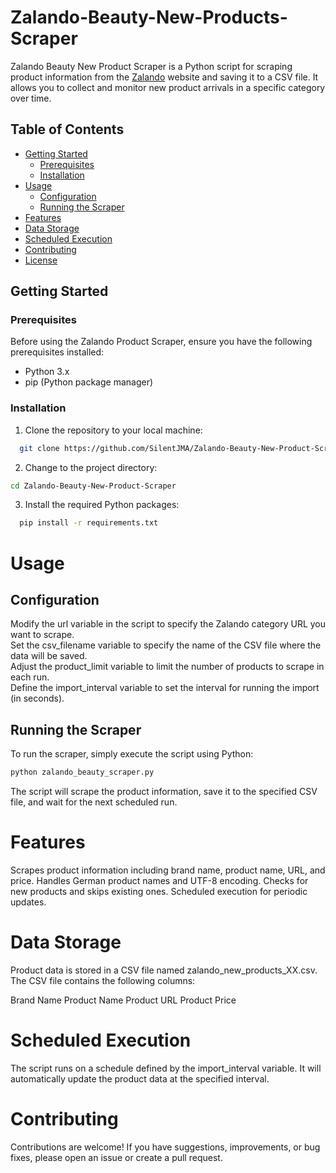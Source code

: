 # Zalando-Beauty-New-Products-Scraper

Zalando Beauty New Product Scraper is a Python script for scraping product information from the [Zalando](https://www.zalando.de/) website and saving it to a CSV file. It allows you to collect and monitor new product arrivals in a specific category over time.

## Table of Contents

- [Getting Started](#getting-started)
  - [Prerequisites](#prerequisites)
  - [Installation](#installation)
- [Usage](#usage)
  - [Configuration](#configuration)
  - [Running the Scraper](#running-the-scraper)
- [Features](#features)
- [Data Storage](#data-storage)
- [Scheduled Execution](#scheduled-execution)
- [Contributing](#contributing)
- [License](#license)

## Getting Started

### Prerequisites

Before using the Zalando Product Scraper, ensure you have the following prerequisites installed:

- Python 3.x
- pip (Python package manager)

### Installation

1. Clone the repository to your local machine:

 ```bash
   git clone https://github.com/SilentJMA/Zalando-Beauty-New-Product-Scraper.git
```
2. Change to the project directory:

```bash
cd Zalando-Beauty-New-Product-Scraper
```

3. Install the required Python packages:

 ```bash
   pip install -r requirements.txt
```

# Usage
## Configuration

Modify the url variable in the script to specify the Zalando category URL you want to scrape.
<br>
Set the csv_filename variable to specify the name of the CSV file where the data will be saved.
<br>
Adjust the product_limit variable to limit the number of products to scrape in each run.
<br>
Define the import_interval variable to set the interval for running the import (in seconds).

## Running the Scraper

To run the scraper, simply execute the script using Python:

 ```bash
python zalando_beauty_scraper.py
```

The script will scrape the product information, save it to the specified CSV file, and wait for the next scheduled run.

# Features
Scrapes product information including brand name, product name, URL, and price.
Handles German product names and UTF-8 encoding.
Checks for new products and skips existing ones.
Scheduled execution for periodic updates.

# Data Storage
Product data is stored in a CSV file named zalando_new_products_XX.csv. The CSV file contains the following columns:

Brand Name
Product Name
Product URL
Product Price

# Scheduled Execution
The script runs on a schedule defined by the import_interval variable. It will automatically update the product data at the specified interval.

# Contributing
Contributions are welcome! If you have suggestions, improvements, or bug fixes, please open an issue or create a pull request.
